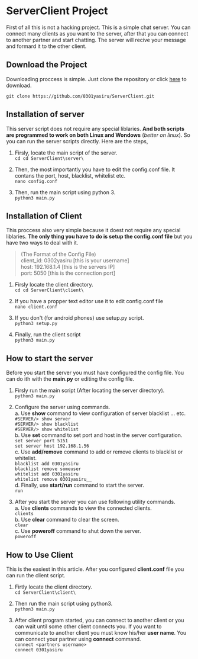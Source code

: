
# ServerClient Project
First of all this is not a hacking project. This is a simple chat server. You can connect many clients as you want to the server, after that you can connect to another partner and start chatting. The server will recive your message and formard it to the other client.
## Download the Project
Downloading proccess is simple. Just clone the repository or click [here](https://codeload.github.com/0301yasiru/ServerClient/zip/main) to download.

    git clone https://github.com/0301yasiru/ServerClient.git

## Installation of server
This server script does not require any special liblaries. **And both scripts are programmed to work on both Linux and Wondows** (*better on linux*). So you can run the server scripts directly. Here are the steps,

 1. Firsly, locate the main script of the server.<br>
  `cd cd ServerClient\server\`
  
 2. Then, the most importantly you have to edit the config.conf file. It contans the port, host, blacklist, whitelist etc.<br>
  `nano config.conf`

 4. Then, run the main script using python 3.<br>
  `python3 main.py`

## Installation of Client
This proccess also very simple because it doest not require any special liblaries. **The only thing you have to do is setup the config.conf file** but you have two ways to deal with it. 

> (The Format of the Config File)<br>
	client_id: 0302yasiru [this is your username]<br>
	host: 192.168.1.4 [this is the servers IP]<br>
	port: 5050 [this is the connection port]<br>

 1. Firsly locate the client directory.<br>
  `cd cd ServerClient\client\`
  
 2. If you have a propper text editor use it to edit config.conf file<br>
  `nano client.conf`
  
 3. If you don't (for android phones) use setup.py script.<br>
  `python3 setup.py`
  
 4. Finally, run the client script<br>
 `python3 main.py`

## How to start the server
Before you start the server you must have configured the config file. You can do ith with the **main.py** or editing the config file.

 1. Firsly run the main script (After locating the server directory).<br>
 `python3 main.py`
 
 2. Configure the server using commands.<br>
	 a. Use **show** command to view configuration of server blacklist ... etc.<br>
	 `#SERVER/> show server`<br>
	 `#SERVER/> show blacklist`<br>
	 `#SERVER/> show whitelist`<br>
	 b. Use **set** command to set port and host in the server configuration.<br>
	 `set server port 5151`<br>
	 `set server host 192.168.1.56`<br>
	 c. Use **add/remove** command to add or remove clients to blacklist or whitelist.<br>
	 `blacklist add 0301yasiru`<br>
	 `blacklist remove someuser`<br>
	 `whitelist add 0301yasiru`<br>
	 `whitelist remove 0301yasiru__`<br>
	 d. Finally, use **start/run** command to start the server.<br>
	 `run`<br>

 3. After you start the server you can use following utility commands.<br>
	 a. Use **clients** commands to view the connected clients.<br>
	 `clients`<br>
	 b. Use **clear** command to clear the screen.<br>
	 `clear`<br>
	 c. Use **poweroff** command to shut down the server.<br>
	 `poweroff`<br>

## How to Use Client
This is the easiest in this article. After you configured **client.conf** file you can run the client script.

 1. Firtly locate the client directory.<br>
 `cd ServerClient\client\`<br>
 
 2. Then run the main script using python3.<br>
 `python3 main.py`<br>
 
 3. After client program started, you can connect to another client or you can wait until some other client connects you. If you want to communicate to another client you must know his/her **user name**. You can connect your partner using **connect** command.<br> 
 `connect <partners username>`<br>
 `connect 0301yasiru`<br>
